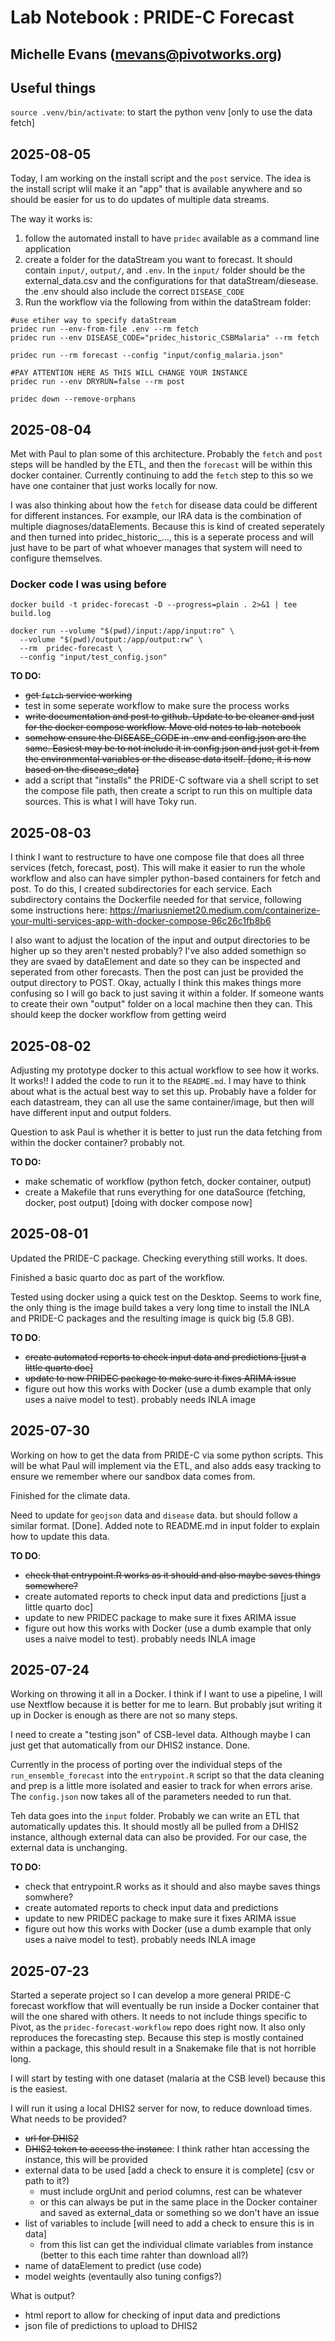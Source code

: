 # Lab Notebook : PRIDE-C Forecast
## Michelle Evans (mevans@pivotworks.org)

## Useful things

`source .venv/bin/activate`: to start the python venv [only to use the data fetch]

## 2025-08-05

Today, I am working on the install script and the `post` service. The idea is the install script wlil make it an "app" that is available anywhere and so should be easier for us to do updates of multiple data streams.


The way it works is:

1. follow the automated install to have `pridec` available as a command line application
2. create a folder for the dataStream you want to forecast. It should contain `input/`, `output/`, and `.env`. In the `input/` folder should be the external_data.csv and the configurations for that dataStream/diesease. the .env should also include the correct `DISEASE_CODE`
3. Run the workflow via the following from within the dataStream folder:

```
#use etiher way to specify dataStream
pridec run --env-from-file .env --rm fetch
pridec run --env DISEASE_CODE="pridec_historic_CSBMalaria" --rm fetch

pridec run --rm forecast --config "input/config_malaria.json"

#PAY ATTENTION HERE AS THIS WILL CHANGE YOUR INSTANCE
pridec run --env DRYRUN=false --rm post 

pridec down --remove-orphans
```


## 2025-08-04

Met with Paul to plan some of this architecture. Probably the `fetch` and `post` steps will be handled by the ETL, and then the `forecast` will be within this docker container. Currently continuing to add the `fetch` step to this so we have one container that just works locally for now.

I was also thinking about how the `fetch` for disease data could be different for different instances. For example, our IRA data is the combination of multiple diagnoses/dataElements. Because this is kind of created seperately and then turned into pridec_historic_..., this is a seperate process and will just have to be part of what whoever manages that system will need to configure themselves.

### Docker code I was using before

```
docker build -t pridec-forecast -D --progress=plain . 2>&1 | tee build.log

docker run --volume "$(pwd)/input:/app/input:ro" \
  --volume "$(pwd)/output:/app/output:rw" \
  --rm  pridec-forecast \
  --config "input/test_config.json"
```

**TO DO:**
- ~~get `fetch` service working~~
- test in some seperate workflow to make sure the process works
- ~~write documentation and post to github. Update to be cleaner and just for the docker compose workflow. Move old notes to lab-notebook~~
- ~~somehow ensure the DISEASE_CODE in .env and config.json are the same. Easiest may be to not include it in config.json and just get it from the environmental variables or the disease data itself. [done, it is now based on the disease_data]~~
- add a script that "installs" the PRIDE-C software via a shell script to set the compose file path, then create a script to run this on multiple data sources. This is what I will have Toky run.

## 2025-08-03

I think I want to restructure to have one compose file that does all three services (fetch, forecast, post). This will make it easier to run the whole workflow and also can have simpler python-based containers for fetch and post. To do this, I created subdirectories for each service. Each subdirectory contains the Dockerfile needed for that service, following some instructions here: https://mariusniemet20.medium.com/containerize-your-multi-services-app-with-docker-compose-96c26c1fb8b6

I also want to adjust the location of the input and output directories to be higher up so they aren't nested probably? I've also added somethign so they are svaed by dataElement and date so they can be inspected and seperated from other forecasts. Then the post can just be provided the output directory to POST. Okay, actually I think this makes things more confusing so I will go back to just saving it within a folder. If someone wants to create their own "output" folder on a local machine then they can. This should keep the docker workflow from getting weird


## 2025-08-02

Adjusting my prototype docker to this actual workflow to see how it works. It works!! I added the code to run it to the `README.md`. I may have to think about what is the actual best way to set this up. Probably have a folder for each datastream, they can all use the same container/image, but then will have different input and output folders.

Question to ask Paul is whether it is better to just run the data fetching from within the docker container? probably not.

**TO DO:**
- make schematic of workflow (python fetch, docker container, output)
- create a Makefile that runs everything for one dataSource (fetching, docker, post output) [doing with docker compose now]

## 2025-08-01

Updated the PRIDE-C package. Checking everything still works. It does.

Finished a basic quarto doc as part of the workflow.

Tested using docker using a quick test on the Desktop. Seems to work fine, the only thing is the image build takes a very long time to install the INLA and PRIDE-C packages and the resulting image is quick big (5.8 GB).


**TO DO**:
- ~~create automated reports to check input data and predictions [just a little quarto doc]~~
- ~~update to new PRIDEC package to make sure it fixes ARIMA issue~~ 
- figure out how this works with Docker (use a dumb example that only uses a naive model to test). probably needs INLA image

## 2025-07-30

Working on how to get the data from PRIDE-C via some python scripts. This will be what Paul will implement via the ETL, and also adds easy tracking to ensure we remember where our sandbox data comes from.

Finished for the climate data.

Need to update for `geojson` data and `disease` data. but should follow a similar format. [Done]. Added note to README.md in input folder to explain how to update this data.

**TO DO**:
- ~~check that entrypoint.R works as it should and also maybe saves things somewhere?~~
- create automated reports to check input data and predictions [just a little quarto doc]
- update to new PRIDEC package to make sure it fixes ARIMA issue
- figure out how this works with Docker (use a dumb example that only uses a naive model to test). probably needs INLA image

## 2025-07-24

Working on throwing it all in a Docker. I think if I want to use a pipeline, I will use Nextflow because it is better for me to learn. But probably jsut writing it up in Docker is enough as there are not so many steps.

I need to create a "testing json" of CSB-level data. Although maybe I can just get that automatically from our DHIS2 instance. Done.

Currently in the process of porting over the individual steps of the `run_ensemble_forecast` into the `entrypoint.R` script so that the data cleaning and prep is a little more isolated and easier to track for when errors arise. The `config.json` now takes all of the parameters needed to run that.

Teh data goes into the `input` folder. Probably we can write an ETL that automatically updates this. It should mostly all be pulled from a DHIS2 instance, although external data can also be provided. For our case, the external data is unchanging.

**TO DO:**
- check that entrypoint.R works as it should and also maybe saves things somwhere?
- create automated reports to check input data and predictions
- update to new PRIDEC package to make sure it fixes ARIMA issue
- figure out how this works with Docker (use a dumb example that only uses a naive model to test). probably needs INLA image


## 2025-07-23

Started a seperate project so I can develop a more general PRIDE-C forecast workflow that will eventually be run inside a Docker container that will the one shared with others. It needs to not include things specific to Pivot, as the `pridec-forecast-workflow` repo does right now. It also only reproduces the forecasting step. Because this step is mostly contained within a package, this should result in a Snakemake file that is not horrible long.

I will start by testing with one dataset (malaria at the CSB level) because this is the easiest.

I will run it using a local DHIS2 server for now, to reduce download times.  What needs to be provided?

- ~~url for DHIS2~~
- ~~DHIS2 token to access the instance~~: I think rather htan accessing the instance, this will be provided 
- external data to be used [add a check to ensure it is complete] (csv or path to it?)
    - must include orgUnit and period columns, rest can be whatever
    - or this can always be put in the same place in the Docker container and saved as external_data or something so we don't have an issue
- list of variables to include [will need to add a check to ensure this is in data]
    - from this list can get the individual climate variables from instance (better to this each time rahter than download all?)
- name of dataElement to predict (use code)
- model weights (eventaully also tuning configs?)

What is output?
- html report to allow for checking of input data and predictions
- json file of predictions to upload to DHIS2